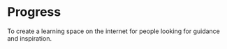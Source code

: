 # Progress
To create a learning space on the internet for people looking for guidance and inspiration. 
